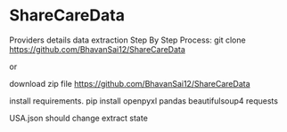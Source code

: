 # ShareCareData
Providers details data extraction
Step By Step Process:
git clone https://github.com/BhavanSai12/ShareCareData

or 

download zip file https://github.com/BhavanSai12/ShareCareData


install requirements.
pip install openpyxl pandas beautifulsoup4 requests


USA.json should change extract state 